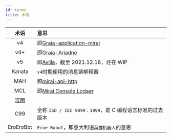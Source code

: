 ```yaml
---
id: terms
title: 术语
---
```


|术语|意思|
|:--:|:--|
|v4|即[Graia-application-mirai](https://pypi.org/project/graia-application-mirai/)|
|v4+|即[Graia-Ariadne](https://pypi.org/project/graia-ariadne/)|
|v5|即[Avilla](https://pypi.org/project/avilla-core/)，截至 2021.12.18，还在 WIP|
|Kanata|`v4`时期使用的消息链解释器|
|MAH|即[mirai-api-http](https://github.com/project-mirai/mirai-api-http)|
|MCL|即[Mirai Console Lodaer](https://github.com/iTXTech/mirai-console-loader)|
|涩图|<div style="background-color:var(--c-text);border-radius:3px;width:200px;height:1.3em"></div>|
|C99|全称 `ISO / IEC 9899：1999`，是 C 编程语言标准的过去版本|
|EroEroBot|`Eroe Robot`，即意大利语`英雄机器人`的意思|
